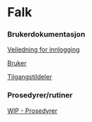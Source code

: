 # Falk

### Brukerdokumentasjon

[Veiledning for innlogging](LoggInn)

[Bruker](Brukerdokumentsjon-bruker)

[Tilgangstildeler](Brukerdokumentsjon-tilgangstildeler)

### Prosedyrer/rutiner 

[WIP - Prosedyrer](Prosedyrer)



